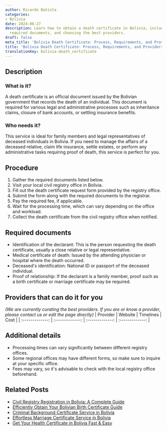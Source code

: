 ```yaml
---
author: Ricardo Batista
categories:
- Bolivia
date: 2024-06-27
description: Learn how to obtain a death certificate in Bolivia, including steps,
  required documents, and choosing the best providers.
draft: false
meta_title: 'Bolivia Death Certificate: Process, Requirements, and Providers'
title: 'Bolivia Death Certificate: Process, Requirements, and Providers'
translationKey: bolivia-death_certificate
---
```



## Description
### What is it?
A death certificate is an official document issued by the Bolivian government that records the death of an individual. This document is required for various legal and administrative processes such as inheritance claims, closure of bank accounts, or settling insurance benefits.

### Who needs it?
This service is ideal for family members and legal representatives of deceased individuals in Bolivia. If you need to manage the affairs of a deceased relative, claim life insurance, settle estates, or perform any administrative tasks requiring proof of death, this service is perfect for you.

## Procedure

1. Gather the required documents listed below.
2. Visit your local civil registry office in Bolivia.
3. Fill out the death certificate request form provided by the registry office.
4. Submit the form along with the required documents to the registrar.
5. Pay the required fee, if applicable.
6. Wait for the processing time, which can vary depending on the office and workload.
7. Collect the death certificate from the civil registry office when notified.


## Required documents

- Identification of the declarant: This is the person requesting the death certificate, usually a close relative or legal representative.
- Medical certificate of death: Issued by the attending physician or hospital where the death occurred.
- Deceased's identification: National ID or passport of the deceased individual.
- Proof of relationship: If the declarant is a family member, proof such as a birth certificate or marriage certificate may be required.


## Providers that can do it for you
_(We are currently curating the best providers. If you are or know a provider, please contact us or edit the page directly)_
| Provider        |     Website     |     Timelines    |       Cost      |
| :-------------: | :-------------: |  :-------------: | :-------------: |

## Additional details

- Processing times can vary significantly between different registry offices.
- Some regional offices may have different forms, so make sure to inquire at your specific office.
- Fees may vary, so it's advisable to check with the local registry office beforehand.




## Related Posts

- [Civil Registry Registration in Bolivia: A Complete Guide](https://tramitit.com/guides/bolivia/civil_registry_registration/)
- [Efficiently Obtain Your Bolivian Birth Certificate Guide](https://tramitit.com/guides/bolivia/birth_certificate/)
- [Criminal Background Certificate Service in Bolivia](https://tramitit.com/guides/bolivia/criminal_background_certificate/)
- [Effortless Marriage Certificate Service in Bolivia](https://tramitit.com/guides/bolivia/marriage_certificate/)
- [Get Your Health Certificate in Bolivia Fast & Easy](https://tramitit.com/guides/bolivia/health_certificate/)